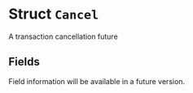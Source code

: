 # Struct `Cancel`

A transaction cancellation future

## Fields

Field information will be available in a future version.

